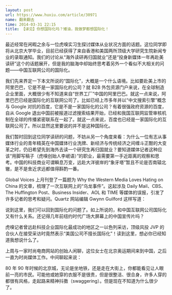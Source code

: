 ```yaml
---
layout: post
url: https://www.huxiu.com/article/30971
name: 翻来翻去
time: 2014-03-31 22:15
title: 【译见】你想国际化吗？矮油，我做梦都想国际化！
---
```

最近经常在闲暇之余与一位虎嗅实习生探讨媒体从业状况方面的话题。这位同学即将从北京大学毕业，目前已经获得了来自香港和美国两所顶级大学研究生院新闻专业的录取通知。我们的讨论从“海外读研再归国就业”还是“投身新媒体一年再赴美读研”这个的话题展开，但是我的脑海中却始终思考着另外一个看似不大相关的问题——中国互联网公司的国际化。

我们先来界定一下本文所说的“国际化”，大概是一个什么语境。比如要赴美上市的阿里巴巴，它是不是一家国际化的公司？就 B2B 外包资源门户来说，在全球制造企业里面，大概很少有不知道来自“世界工厂”中国的阿里巴巴。就这一点来说，阿里巴巴已经是国际化的互联网公司了。比如已经上市多年并以“中文搜索引擎”概念与 Google 对抗的百度，它是不是一家国际化的公司？有着很强政府资源的百度，自从 Google 退出中国前被报道过滤搜索结果开始，已经和我国互联网监管审核机制在全球的传播紧密联系在一起了。就这一点来说，百度也已经是一家国际化的互联网公司了。所以显然这里要说的并不是这种国际化。

我们暂时回到这位同学读研的问题，不妨从另一个角度来看：为什么一位有志从事媒体行业的青年精英在中国媒体行业洗牌、新经济与传统经济之间缠斗正酣的大变革之时，仍旧希望先到海外去读一个研究生再归国就业？要知道媒体记者这种应该“用脚写稿子（虎嗅创始人李岷语）”的职业，最需要第一手近距离的观察和思考。中国的科技商业可谓瞬息万变，远赴大洋彼岸的“象牙塔”暂且不论是否南辕北辙，是不是舍近求远都值得斟酌一番。

Global Voices 上月刊登了一篇题为 Why the Western Media Loves Hating on China 的文章，梳理了一次互联网上的“乌龙事件”。这起涉及 Daily Mail、CBS、The Huffington Post、Business Insider、AOL 和 TIME 等媒体的误报，引发了许多记者的思考和疑问。Quartz 网站编辑 Gwynn Guilford 这样写道：

说到这里，我们可以回到国际化的问题了。如上所说的，和中国互联网公司国际化又有什么关系。还记得几年前纽约时代广场大屏幕上的中国宣传片吗？

虎嗅记者曾远赴科技企业国际化最成功的地区之一以色列采访，顶级风投 JVP 的合伙人在接受采访时竟然表示“美国公司不擅长国际化”！读到这里，想必你已经知道我想说什么了。

上周与一家时尚电商网站的创始人闲聊，这位女士在北京奥运期间来到中国，之后一直为时尚媒体工作。中间聊起来说：

80 年 90 年时候的北京城，无论是坐地铁，还是走在大街上，你都能看见让人眼前一亮的市民。可能他或她穿的衣服不是很贵，但是很整洁、很合身，许多人穿的都很有风格，走起路来精神抖擞（swaggering）。但是现在不知道为什么很少了。

